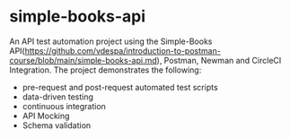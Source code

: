 # simple-books-api
An API test automation project using the Simple-Books API(https://github.com/vdespa/introduction-to-postman-course/blob/main/simple-books-api.md), Postman, Newman and CircleCI Integration. 
The project demonstrates the following:
- pre-request and post-request automated test scripts
- data-driven testing
- continuous integration
- API Mocking
- Schema validation
